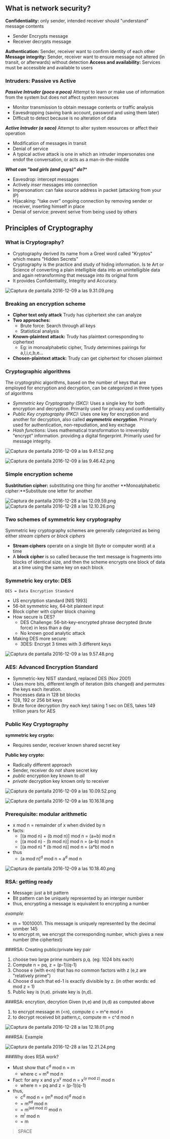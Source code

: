 ## What is network security? 
**Confidentiality:** only sender, intended receiver should "understand" message contents
+ Sender Encrypts message
+ Receiver decrypts message

**Authentication:** Sender, receiver want to confirm identity of each other 
**Message integrity:** Sender, receiver want to ensure message not altered (in transit, or afterwards) without detection 
**Access and availability:** Services must be accessible and available to users 

### Intruders: Passive vs Active
***Passive Intruder (poco a poco)***
Attempt to learn or make use of information from the system but does not affect system resources
+ Monitor transmission to obtain message contents or traffic analysis
+ Eavesdropping (saving bank account, password and using them later) 
+ Difficult to detect because is no alteration of data 

***Active Intruder (a saco)***
Attempt to alter system resources or affect their operation 
+ Modification of messages in transit
+ Denial of service
+ A typical active attack is one in which an intruder impersonates one endof the conversation, or acts as a man-in-the-middle 

***What can "bad girls (and guys)" do?****
+ Eavesdrop: intercept messages
+ Actively *inser* messages into connection 
+ Impersonation: can fake source address in packet (attacking from your IP)
+ Hijacaking: "take over" ongoing connection by removing sender or receiver, inserting himself in place
+ Denial of service: prevent serive from being used by others 

## Principles of Cryptography
### What is Cryptography? 
+ Cryptography derived its name from a Greel word called "Kryptos" which means "Hidden Secrets" 
+ Cryptography is the practice and study of hiding information. Is te Art or Science of converting a plain intelligible data into an unintelligible data and again retransforming that message into its original form 
+ It provides Confidentiality, Integrity and Accuracy. 

![Captura de pantalla 2016-12-09 a las 9.31.09.png](resources/2BCA35B14181409496E88A54E10F051C.png)

### Breaking an encryption scheme
+ **Cipher text only attack** Trudy has ciphertext she can analyze
+ **Two approaches:**
    + Brute force: Search through all keys 
    + Statistical analysis
+ **Known-plaintext attack:** Trudy has plaintext corresponding to ciphertext
    + Eg: in monoalphabetic cipher, Trudy determines pairings for a,l,i,c,b,e...
+ **Chosen-plaintext attack:** Trudy can get ciphertext for chosen plaintext

### Cryptographic algorithms
The cryptogrphic algorithms, based on the number of keys that are employed for encryption and decryption, can be categorized in three types of algorithms
+ *Symmetric key Cryptography (SKC):* Uses a single key for both encryption and decryption. Primarily used for privacy and confidentiality
+ *Public Key cryptography (PKC):* Uses one key for encryption and another for decryption, also called ***asymmetric encryption***. Primarly used for authentication, non-repudiation, and key exchage 
+ *Hash functions:* Uses mathematical transformation to irreversibly "encrypt" information. providing a digital fingerprint. Primarily used for message integrity. 

![Captura de pantalla 2016-12-09 a las 9.41.52.png](resources/DAB64D0D2D239A7C7AFBBE2A2462F738.png)

![Captura de pantalla 2016-12-09 a las 9.46.42.png](resources/688EB0323FCC83494E274BE45046F1F7.png)

### Simple encryption scheme 
**Susbtitution cipher:** substituting one thing for another 
**Monoalphabetic cipher:**Substitute one letter for another

![Captura de pantalla 2016-12-28 a las 12.09.59.png](resources/48E02ABC99CEBC4B22C228C9FAF72046.png)
![Captura de pantalla 2016-12-28 a las 12.10.26.png](resources/5D296A22C4C7285FB1C5C9109DF2D6F3.png)

### Two schemes of symmetric key cryptography
Symmetric key cryptography schemes are generally categorized as being either *stream ciphers or block ciphers* 
+ **Stream ciphers** operate on a single bit (byte or computer word) at a time
+ A **block cipher** is so called because the text message is fragments into blocks of identical size, and then the scheme encrypts one block of data at a time using the same key on each block 

### Symmetric key cryto: DES 
`DES = Data Encryption Standard`
+ US encrytption standard [NIS 1993]
+ 56-bit symmetric key, 64-bit plaintext input
+ Block cipher with cipher block chaining
+ How secure is DES? 
    + DES Challenge: 56-bit-key-encrypted phrase decrypted (brute force) in less than a day 
    + No known good analytic attack 
+ Making DES more secure: 
    + 3DES: Encrypt 3 times with 3 different keys 


![Captura de pantalla 2016-12-09 a las 9.57.48.png](resources/3892359352B5723BE4BDDF8C628E2FB7.png)

### AES: Advanced Encryption Standard
+ Symmetric-key NIST standard, replaced DES (Nov 2001)
+ Uses more bits, different length of iteration (bits changed) and permutes the keys each iteration. 
+ Processes data in 128 bit blocks 
+ 128, 192 or 256 bit keys 
+ Brute force decryption (try each key) taking 1 sec on DES, takes 149 trillion years for AES

### Public Key Cryptography 
**symmetric key crypto:** 
+ Requires sender, receiver known shared secret key 

**Public key crypto:** 
+ Radically different approach 
+ Sender, receiver do *not* share secret key
+ *public* encryption key known to *all*
+ *private* decryption key known only to receiver 

![Captura de pantalla 2016-12-09 a las 10.09.52.png](resources/755C0CAF1E47DD623C05743FCC21B638.png)

![Captura de pantalla 2016-12-09 a las 10.16.18.png](resources/26730EE46BBDAA697033CD879BDAB692.png)

### Prerequisite: modular arithmetic
+ x mod n = remainder of x when divided by n 
+ facts: 
    + [(a mod n) + (b mod n)] mod n = (a+b) mod n 
    + [(a mod n) - (b mod n)] mod n = (a-b) mod n 
    + [(a mod n) \* (b mod n)] mod n = (a*b) mod n 
+ thus 
    + (a mod n)<sup>d</sup> mod n = a<sup>d</sup> mod n 

![Captura de pantalla 2016-12-09 a las 10.18.40.png](resources/856FD14055D7B501DC369A2251BA147F.png)

### RSA: getting ready 
+ Message: just a bit pattern 
+ Bit pattern can be uniquely represented by an interger number
+ thus, encrypting a message is equivalent to encrypting a number 

*example:*
+ m = 10010001. This message is uniquely represented by the decimal unmber 145
+ to encrypt m, we encrypt the corresponding number, which gives a new number (the ciphertext) 

###RSA: Creating public/private key pair
1. choose two large prime numbers p,q. (eg: 1024 bits each) 
2. Compute n = pq, z = (p-1)(q-1) 
3. Choose e (with e<n) that has no common factors with z (e,z are "relatively prime") 
4. Choose d such that ed-1 is exactly divisible by z. (in other words: ed mod z = 1) 
5. Public key is (n,e). private key is (n,d). 

###RSA: encrytion, decrytion 
Given (n,e) and (n,d) as computed above 
1. to encrypt message m (<n), compute c = m^e mod n 
2. to decrypt received bit pattern,c, compute m = c^d mod n 

![Captura de pantalla 2016-12-28 a las 12.18.01.png](resources/6F31A4B67D2B1430849C68A358C1C675.png)

###RSA: Example 

![Captura de pantalla 2016-12-28 a las 12.21.24.png](resources/55B48307EF19FD4C535F46EA32AA1BFE.png)

###Why does RSA work? 
+ Must show that c<sup>d</sup> mod n = m 
    + where c = m<sup>e</sup> mod n 
+ Fact: for any x and y:x<sup>y</sup> mod n = x<sup>(y mod z)</sup> mod n 
    + where n = pq and z = (p-1)(q-1) 
+ thus, 
    + c<sup>d</sup> mod n = (m<sup>e</sup> mod n)<sup>d</sup> mod n 
    + = m<sup>ed</sup> mod n
    + = m<sup>(ed mod z)</sup> mod n 
    + m<sup>l</sup> mod n 
    + = m 



















> SPACE 
